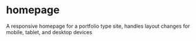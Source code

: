 # homepage
A responsive homepage for a portfolio type site, handles layout changes for mobile, tablet, and desktop devices
